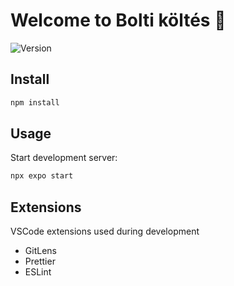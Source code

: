# Welcome to Bolti költés 👋

![Version](https://img.shields.io/badge/version-1.0.0-blue.svg?cacheSeconds=2592000)

## Install

```sh
npm install
```

## Usage

Start development server:

```sh
npx expo start
```

## Extensions

VSCode extensions used during development

-   GitLens
-   Prettier
-   ESLint
